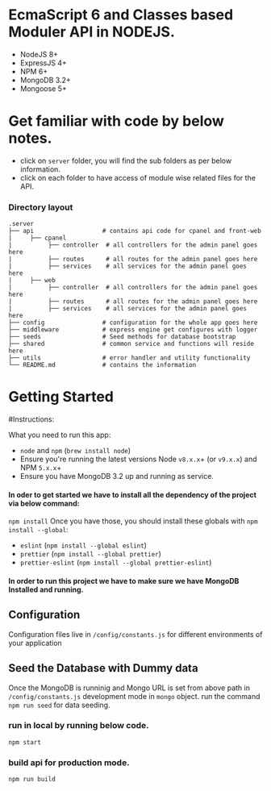 # EcmaScript 6 and Classes based Moduler API in NODEJS.

 * NodeJS 8+ 
 * ExpressJS 4+
 * NPM 6+
 * MongoDB 3.2+
 * Mongoose 5+


# Get familiar with code by below notes.

 * click on ```server``` folder, you will find the sub folders as per below information. 
 * click on each folder to have access of module wise related files for the API.

### Directory layout

    .server
    ├── api                   # contains api code for cpanel and front-web
    |     ├── cpanel
    |          ├── controller  # all controllers for the admin panel goes here
    |          ├── routes      # all routes for the admin panel goes here
    |          ├── services    # all services for the admin panel goes here
    |     ├── web
    |          ├── controller  # all controllers for the admin panel goes here
    |          ├── routes      # all routes for the admin panel goes here
    |          ├── services    # all services for the admin panel goes here
    ├── config                # configuration for the whole app goes here 
    ├── middleware            # express engine get configures with logger
    ├── seeds                 # Seed methods for database bootstrap
    ├── shared                # common service and functions will reside here
    ├── utils                 # error handler and utility functionality  
    └── README.md             # contains the information

# Getting Started

#Instructions:

What you need to run this app:
* `node` and `npm` (`brew install node`)
* Ensure you're running the latest versions Node `v8.x.x`+ (or `v9.x.x`) and NPM `5.x.x`+
* Ensure you have MongoDB 3.2 up and running as service.

#### In oder to get started we have to install all the dependency of the project via below command:
   ``` npm install ```
Once you have those, you should install these globals with `npm install --global`:
* `eslint` (`npm install --global eslint`)
* `prettier` (`npm install --global prettier`)
* `prettier-eslint` (`npm install --global prettier-eslint`)

#### In order to run this project we have to make sure we have MongoDB Installed and running.

## Configuration
Configuration files live in `/config/constants.js` for different environments of your application

## Seed the Database with Dummy data
Once the MongoDB is runninig and Mongo URL is set from above path in ```/config/constants.js``` development mode in ``` mongo ``` object.
run the command `npm run seed` for data seeding.

### run in local by running below code.
``` npm start ``` 

### build api for production mode.
`npm run build`
